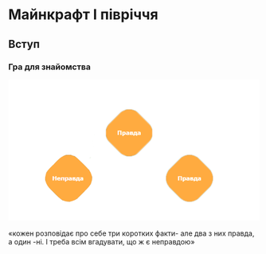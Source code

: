 # Майнкрафт І півріччя
 
Вступ
---------

### Гра для знайомства

<img src="./img/truefalse.png">

«кожен розповідає про себе три коротких факти- але два з них правда, а один -ні. І треба всім вгадувати, що ж є неправдою»
